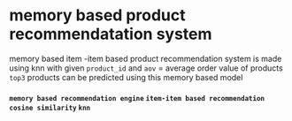 # memory based product recommendatation system 

memory based item -item based product recommendation system is made using knn 
with given `product_id` and `aov` = average order value of products  `top3` products can be predicted using this memory based model
#### `memory based recommendation engine`  `item-item based recommendation` `cosine similarity`  `knn`
